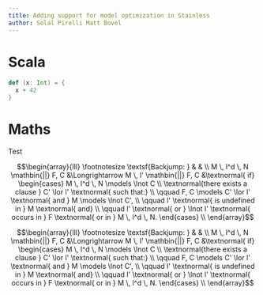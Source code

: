 ```yaml
---
title: Adding support for model optimization in Stainless
author: Solal Pirelli Matt Bovel
---
```


# Scala

```scala
def (x: Int) = {
  x + 42
}
```

# Maths

Test

$$\begin{array}{lll}
\footnotesize
\textsf{Backjump: } & & \\
M \, l^d \, N \mathbin{||} F, C &\Longrightarrow M \, l' \mathbin{||} F, C &\textnormal{ if} \begin{cases}
M \, l^d \, N \models \lnot C \\
\textnormal{there exists a clause } C' \lor l' \textnormal{ such that:} \\
\qquad F, C \models C' \lor l' \textnormal{ and } M \models \lnot C', \\
\qquad l' \textnormal{ is undefined in } M \textnormal{ and} \\
\qquad l' \textnormal{ or } \lnot l' \textnormal{ occurs in } F \textnormal{ or in } M \, l^d \, N.
\end{cases} \\
\end{array}$$

$$\begin{array}{lll}
\footnotesize
\textsf{Backjump: } & & \\
M \, l^d \, N \mathbin{||} F, C &\Longrightarrow M \, l' \mathbin{||} F, C &\textnormal{ if} \begin{cases}
M \, l^d \, N \models \lnot C \\
\textnormal{there exists a clause } C' \lor l' \textnormal{ such that:} \\
\qquad F, C \models C' \lor l' \textnormal{ and } M \models \lnot C', \\
\qquad l' \textnormal{ is undefined in } M \textnormal{ and} \\
\qquad l' \textnormal{ or } \lnot l' \textnormal{ occurs in } F \textnormal{ or in } M \, l^d \, N.
\end{cases} \\
\end{array}$$